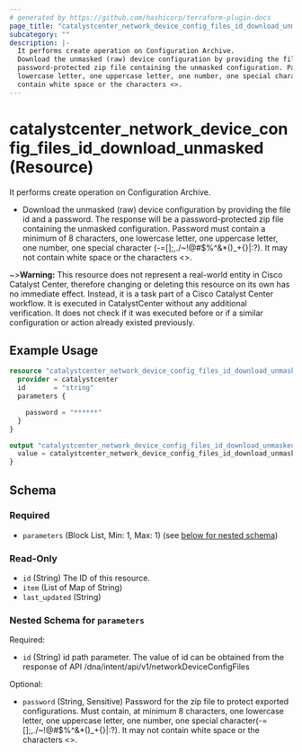 ```yaml
---
# generated by https://github.com/hashicorp/terraform-plugin-docs
page_title: "catalystcenter_network_device_config_files_id_download_unmasked Resource - terraform-provider-catalystcenter"
subcategory: ""
description: |-
  It performs create operation on Configuration Archive.
  Download the unmasked (raw) device configuration by providing the file id and a password. The response will be a
  password-protected zip file containing the unmasked configuration. Password must contain a minimum of 8 characters, one
  lowercase letter, one uppercase letter, one number, one special character (-=[];,./~!@#$%^&*()_+{}|:?). It may not
  contain white space or the characters <>.
---
```


# catalystcenter_network_device_config_files_id_download_unmasked (Resource)

It performs create operation on Configuration Archive.

- Download the unmasked (raw) device configuration by providing the file id and a password. The response will be a
password-protected zip file containing the unmasked configuration. Password must contain a minimum of 8 characters, one
lowercase letter, one uppercase letter, one number, one special character (-=[];,./~!@#$%^&*()_+{}|:?). It may not
contain white space or the characters <>.


~>**Warning:**
This resource does not represent a real-world entity in Cisco Catalyst Center, therefore changing or deleting this resource on its own has no immediate effect.
Instead, it is a task part of a Cisco Catalyst Center workflow. It is executed in CatalystCenter without any additional verification. It does not check if it was executed before or if a similar configuration or action already existed previously.

## Example Usage

```terraform
resource "catalystcenter_network_device_config_files_id_download_unmasked" "example" {
  provider = catalystcenter
  id       = "string"
  parameters {

    password = "******"
  }
}

output "catalystcenter_network_device_config_files_id_download_unmasked_example" {
  value = catalystcenter_network_device_config_files_id_download_unmasked.example
}
```

<!-- schema generated by tfplugindocs -->
## Schema

### Required

- `parameters` (Block List, Min: 1, Max: 1) (see [below for nested schema](#nestedblock--parameters))

### Read-Only

- `id` (String) The ID of this resource.
- `item` (List of Map of String)
- `last_updated` (String)

<a id="nestedblock--parameters"></a>
### Nested Schema for `parameters`

Required:

- `id` (String) id path parameter. The value of id can be obtained from the response of API /dna/intent/api/v1/networkDeviceConfigFiles

Optional:

- `password` (String, Sensitive) Password for the zip file to protect exported configurations. Must contain, at minimum 8 characters, one lowercase letter, one uppercase letter, one number, one special character(-=[];,./~!@#$%^&*()_+{}|:?). It may not contain white space or the characters <>.
